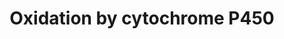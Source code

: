 ---
annotations:
- type: Pathway Ontology
  value: xenobiotics biodegradation pathway
- type: Cell Type Ontology
  value: hepatocyte
- type: Pathway Ontology
  value: phase I biotransformation pathway via cytochrome P450
authors:
- MaintBot
- Khanspers
- Egonw
- Fehrhart
- Eweitz
description: Oxidation of a substrate by Cytochrome P450. Adapted from Niesink et
  al., Chapter 3, p. 47-48.
last-edited: 2021-05-25
organisms:
- Equus caballus
redirect_from:
- /index.php/Pathway:WP1219
- /instance/WP1219
schema-jsonld:
- '@context': https://schema.org/
  '@id': https://wikipathways.github.io/pathways/WP1219.html
  '@type': Dataset
  creator:
    '@type': Organization
    name: WikiPathways
  description: Oxidation of a substrate by Cytochrome P450. Adapted from Niesink et
    al., Chapter 3, p. 47-48.
  keywords:
  - CYP4A11
  - CYB5A
  - CYP4Z1
  - CYP2C18
  - CYP4F2
  - CYP2A13
  - CP11A_HORSE
  - CYP26C1
  - NADP+
  - CYP2S1
  - XP_001493936.1
  - CYP2D6
  - XP_001914769.1
  - XP_001491520.1
  - O2
  - CYP4F11
  - XP_001918061.1
  - CYP46A1
  - NADPH
  - XP_001490382.2
  - CYP2W1
  - CYP2A6
  - H2O
  - XP_001493525.2
  - XP_001492328.1
  - NAD+
  - CYP
  - CYP4F3
  - XP_001491972.1
  - XP_001918021.1
  - XP_001488205.2
  - CYP3A7
  - CYP2G1P
  - Fe3+
  - XP_001499963.2
  - XP_001502548.1
  - CYP2C9
  - XP_001501478.2
  - XP_001498224.1
  - Substrate
  - XP_001497396.2
  - XP_001488979.2
  - A8WCD7_HORSE
  - Substrate-OH
  - XP_001495724.2
  - CYP11B1
  - CP19A_HORSE
  - activated O2
  - XP_001498220.1
  - CYP2A7
  - XP_001500786.2
  - NADH
  - CYP3A4
  - A8WDL7_HORSE
  - Fe2+
  - CYP2C19
  - CYP3A43
  - CP17A_HORSE
  - CYP4A22
  - XP_001496962.1
  - CYP2B6
  - XP_001915852.1
  - CYP3A5
  - CYP11B2
  - B1PL89_HORSE
  - CYP4F12
  - CYP4B1
  - CYP4F8
  - XP_001488867.2
  - XP_001497331.1
  - CYP2C8
  - XP_001499815.2
  - XP_001500294.2
  - XP_001503107.2
  - Q2LE11_HORSE
  license: CC0
  name: Oxidation by cytochrome P450
seo: CreativeWork
title: Oxidation by cytochrome P450
wpid: WP1219
---